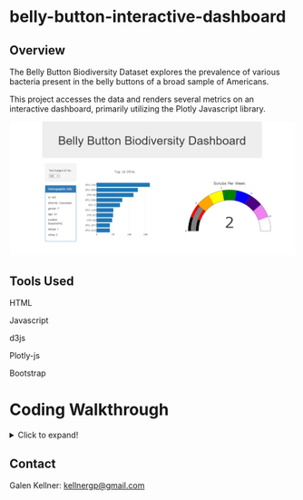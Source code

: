 # belly-button-interactive-dashboard

## Overview

The Belly Button Biodiversity Dataset explores the prevalence of various bacteria present in the belly buttons of a broad sample of Americans.

This project accesses the data and renders several metrics on an interactive dashboard, primarily utilizing the Plotly Javascript library.

![DashboardPreview](bellyButtonDash.png)

## Tools Used

HTML

Javascript

d3js

Plotly-js

Bootstrap

# Coding Walkthrough

<details>
  <summary>Click to expand!</summary>

Dashboard Link: https://kellnergp.github.io/belly-button-interactive-dashboard/

Constructing an interactive dashboard to display information from the Belly Button Biodiversity dataset involves three major components; an HTML template page governing the arrangement of charts and information, a pair of Javascript files detailing how to access data and design charts and other information displays, and a JSON file containing all of the data.

## JSON Data file

JSON raw link: https://github.com/kellnergp/belly-button-interactive-dashboard/blob/main/samples.json

The JSON file contains three array objects: `'names'`, consisting of a list of all relevant sample IDs, `'metadata'`, containing an array of key-value pairs for each sample containing background information of every person sampled in the dataset, and `'samples'`, which contains a list of arrays for every sample with the corresponding ID, the `otu_ids` of every bacteria observed, `otu_labels` with the designations of each observed bacteria, and the `sample_values` of each bacteria in the sample.

## HTML Template index.html

HTML raw link: https://github.com/kellnergp/belly-button-interactive-dashboard/blob/main/index.html

In the `<head>` section, give the page an appropriate title and link to the Bootstrap stylesheet.

In the `<body>` section, use Bootstrap containers to designate locations on the page for: a dropdown menu of sample options, a panel for displaying sample metadata, a Plotly horizontal bar chart, and a Plotly bubble chart.

Define the `<select>` element of the dropdown such that when the option changes, the new value is sent to the optionChanged() function in the 'app.js' script.

At the end of the `<body>` section include script tags with links to d3, Plotly, and the page's Javascript file, `app.js`.

## Javascript app.js

Javascript raw link: https://github.com/kellnergp/belly-button-interactive-dashboard/blob/main/static/js/app.js

The JS script starts by establishing the url for the `samples.json` raw file mounted on the Github repo.

This url is used throughout development to avoid issues of `d3.json()` not allowing direct use of local JSON files in the current build of d3.  

Establish variables for the whole `dataset`, the array of `metadata` objects, the array of `names` objects, and the array of `samples` objects.

Use a `d3.json()` function to read in the JSON file from the `url` variable.

Using a `.then(function(data)` function, generate a series of operations to run only after the asynchronous d3 function has finished loading the data.

Within the `.then()`, first store the `data` into the `dataset` variable and the `data.metadata`, `data.names`, and `data.samples` into the corresponding variables. 

Run the `init()` function to generate the initial state of the dashboard page.

### App Functions

#### metadataPanelGen(metadata) Function

This function accepts the metadata object for one sample and renders the metadata key-value pairs in the metadata panel on the dashboard.

It first sets a variable `counter` to 0 so that it can be used later.

Next, it calls a `d3.selectAll()` function to find all `<p>` elements in the HTML and remove them.

Then it uses `d3.select('div.panel-body')` to store the location of the metadata panel body.

A for loop iterating through every `[key, value]` pair in the `metadata` input, appends a `<p>` child element to the 'panel-body' `<div>` with a text of the key-value pair.  

It also gives the `<p>` a 'valNum' attribute with a value of `counter`, then adds one to the counter value.

#### gaugeGen(metadataValues) Function

This function accepts a single sample's metadata, extracts the belly button washing frequency value, `wfreq`, and uses it to generate a Plotly Gauge to display washing frequency for that sample.

The function first extracts `metadataValues.wfreq` and saves it as a variable `Wfreq`.

Next the function defines the `data` for the gauge with the value being `wFreq` and steps defined for each potential value 0-9.

A `layout` variable is then defined such that the chart is sized appropriately for the dashboard.

The Gauge is generated with a `Plotly.newPlot('gauge', data, layout)` function to set the gauge at the correct location in the HTML.

#### chartGen(sampleData) Function

This function accepts the sample data object for one sample and generates the bar chart and bubble chart for the dashboard.

The first section of the function concerns generating the horizontal bar chart of the top 10 `otu_ids` for the sample.

It first stores the `otu_ids` of the sample in a separate variable, `sampleOIDS`, and generates an empty array for storing axis labels, `sampleAxisLabels`.

Next a for loop is used to fill `sampleAxisLabels` with labels for each bacteria in the sample in the format `OTU  ${sampleOIDS[k]}`.

Then parameters for the bar chart are defined, with `sampleData.sample_values.slice(0,10)` for the x-values, `sampleAxisLabels.slice(0,10)` for the y-values,
`sampleData.otu_labels.slice(0,10)` for the hovertext content, and an 'h' orientation.

The slice functions are used to display only the top 10 `sample_values` when combined with a transform to sort 'x' by ascending value.

The `Plotly.newPlot('bar', barData)` function is used to generate the plot at the correct location with the generated values.

The second section of the chartGen function is used to generate a bubble chart.

The data for the bubble chart is defined as one trace with `sampleData.otu_ids` for the x-values, `sampleData.sample_values` for the y-values, and `sampleData.otu_labels`
for the hovertext.

The marker color is auto-generated corresponding to the `sampleData.otu_ids` and the marker size corresponds to `sampleData.sample_values` with a 'sizeref' attribute of 1.5 and 
'sizemode' of "diameter".

The bubble chart layout is defined in an array with legend deactivated, an x-axis title of 'OTU ID', and sizing adjusted to properly fit the data.

Finally, a `Plotly.newPlot("bubble", bubbleData, bubbleLayout)` function is used to generate the bubble chart at the chosen location in the HTML template.

#### init() Function

This function sets the initial version of the dashboard with the data from the first sample in the lists, sample 940, and takes no input values.

First, use a `d3.select()` function to locate the dropdown selector in the HTML and store its location as `select`.

Next, use a for loop to iterate through every sample ID in the `names` array and append an `<option>` element below the selector with the text and value attributes matching the 
ID from that iteration of the loop for each sample ID in the array.

Save the metadata for sample 940, `metadata[0]`, as a variable `initMetadata`, run `metadataPanelGen(initMetadata)` to generate the initial metadata panel, and run the `gaugeGen(initMetadata)` function to generate the initial washing frequency gauge.

Save the sample values for sample 940, `samples[0]`, as a variable `initSampleData` and run `chartGen(initSampleData)` to generate the initial bar and bubble charts.

#### optionChanged(newSample) Function

This function only accepts a numeral input, `newSample`, from the 'onchange' trigger of the dropdown selector from the HTML template.

The function establishes a variable, `newIndex`, and uses a for loop to iterate through all IDs in the `names variable.

When the loop finds a `names` value matching the `newSample` input it saves the index location of that ID in the `newIndex` variable.

It then saves the metadata and sample for that index as `newMetaData` and `newSampleData` respectively.

The function then calls `metadataPanelGen(newMetadata)`, `gaugeGen(newMetadata)`, and `chartGen(newSampleData)` to update the dashboard.
  
  </details>

## Contact

Galen Kellner: kellnergp@gmail.com
